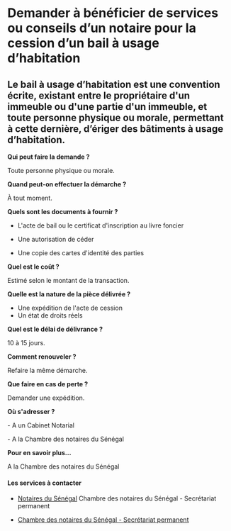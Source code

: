 # Demander à bénéficier de services ou conseils d’un notaire pour la cession d’un bail à usage d’habitation

Le bail à usage d’habitation est une convention écrite, existant entre le propriétaire d'un immeuble ou d'une partie d'un immeuble, et toute personne physique ou morale, permettant à cette dernière, d’ériger des bâtiments à usage d’habitation.
---------------------------------------------------------------------------------------------------------------------------------------------------------------------------------------------------------------------------------------------------

**Qui peut faire la demande ?**

Toute personne physique ou morale.

**Quand peut-on effectuer la démarche ?**

À tout moment.

**Quels sont les documents à fournir ?**

*   L'acte de bail ou le certificat d'inscription au livre foncier
*   Une autorisation de céder  
    
*   Une copie des cartes d'identité des parties

**Quel est le coût ?**

Estimé selon le montant de la transaction.

**Quelle est la nature de la pièce délivrée ?**

*   Une expédition de l'acte de cession
*   Un état de droits réels  
    

**Quel est le délai de délivrance ?**

10 à 15 jours.

**Comment renouveler ?**

Refaire la même démarche.

**Que faire en cas de perte ?**

Demander une expédition.

**Où s'adresser ?**

\- A un Cabinet Notarial

\- A la Chambre des notaires du Sénégal

**Pour en savoir plus…**

A la Chambre des notaires du Sénégal

#### Les services à contacter

*   [Notaires du Sénégal](../../../services/notaires-du-senegal.md) Chambre des notaires du Sénégal - Secrétariat permanent  
    
*   [Chambre des notaires du Sénégal - Secrétariat permanent](../../../services/chambre-des-notaires-du-senegal-secretariat-permanent.md)